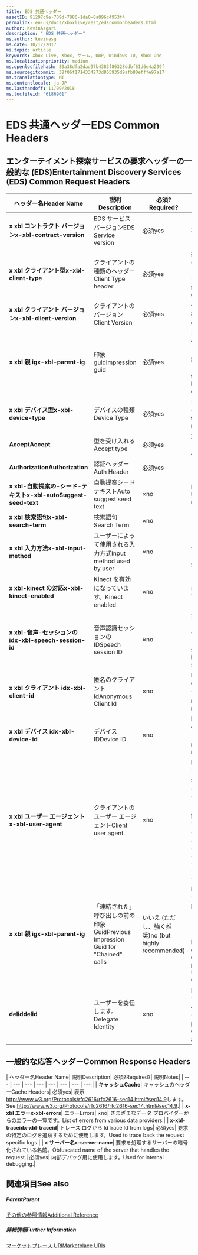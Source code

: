 ```yaml
---
title: EDS 共通ヘッダー
assetID: 91297c9e-709d-7886-1da0-8a896c4953f4
permalink: en-us/docs/xboxlive/rest/edscommonheaders.html
author: KevinAsgari
description: " EDS 共通ヘッダー"
ms.author: kevinasg
ms.date: 10/12/2017
ms.topic: article
keywords: Xbox Live, Xbox, ゲーム, UWP, Windows 10, Xbox One
ms.localizationpriority: medium
ms.openlocfilehash: 80a38dfa2dad97b4383f86328ddbf61d6e4a299f
ms.sourcegitcommit: 38f06f1714334273d865935d9afb80efffe97a17
ms.translationtype: MT
ms.contentlocale: ja-JP
ms.lasthandoff: 11/09/2018
ms.locfileid: "6186901"
---
```

# <a name="eds-common-headers"></a><span data-ttu-id="6d8b1-104">EDS 共通ヘッダー</span><span class="sxs-lookup"><span data-stu-id="6d8b1-104">EDS Common Headers</span></span>

<a id="ID4EO"></a>



## <a name="entertainment-discovery-services-eds-common-request-headers"></a><span data-ttu-id="6d8b1-105">エンターテイメント探索サービスの要求ヘッダーの一般的な (EDS)</span><span class="sxs-lookup"><span data-stu-id="6d8b1-105">Entertainment Discovery Services (EDS) Common Request Headers</span></span>

| <span data-ttu-id="6d8b1-106">ヘッダー名</span><span class="sxs-lookup"><span data-stu-id="6d8b1-106">Header Name</span></span>| <span data-ttu-id="6d8b1-107">説明</span><span class="sxs-lookup"><span data-stu-id="6d8b1-107">Description</span></span>| <span data-ttu-id="6d8b1-108">必須?</span><span class="sxs-lookup"><span data-stu-id="6d8b1-108">Required?</span></span>| <span data-ttu-id="6d8b1-109">説明</span><span class="sxs-lookup"><span data-stu-id="6d8b1-109">Notes</span></span>|
| --- | --- | --- | --- |
| <b><span data-ttu-id="6d8b1-110">x xbl コントラクト バージョン</span><span class="sxs-lookup"><span data-stu-id="6d8b1-110">x-xbl-contract-version</span></span></b>| <span data-ttu-id="6d8b1-111">EDS サービス バージョン</span><span class="sxs-lookup"><span data-stu-id="6d8b1-111">EDS Service version</span></span>| <span data-ttu-id="6d8b1-112">必須</span><span class="sxs-lookup"><span data-stu-id="6d8b1-112">yes</span></span>| <span data-ttu-id="6d8b1-113">3.2</span><span class="sxs-lookup"><span data-stu-id="6d8b1-113">3.2</span></span>|
| <b><span data-ttu-id="6d8b1-114">x xbl クライアント型</span><span class="sxs-lookup"><span data-stu-id="6d8b1-114">x-xbl-client-type</span></span></b>| <span data-ttu-id="6d8b1-115">クライアントの種類のヘッダー</span><span class="sxs-lookup"><span data-stu-id="6d8b1-115">Client Type header</span></span>| <span data-ttu-id="6d8b1-116">必須</span><span class="sxs-lookup"><span data-stu-id="6d8b1-116">yes</span></span>| <span data-ttu-id="6d8b1-117">独自のクライアントの種類を取得するチームに問い合わせます。</span><span class="sxs-lookup"><span data-stu-id="6d8b1-117">Speak to team to get your own Client Type .</span></span>|
| <b><span data-ttu-id="6d8b1-118">x xbl クライアント バージョン</span><span class="sxs-lookup"><span data-stu-id="6d8b1-118">x-xbl-client-version</span></span></b>| <span data-ttu-id="6d8b1-119">クライアントのバージョン</span><span class="sxs-lookup"><span data-stu-id="6d8b1-119">Client Version</span></span>| <span data-ttu-id="6d8b1-120">必須</span><span class="sxs-lookup"><span data-stu-id="6d8b1-120">yes</span></span>| <span data-ttu-id="6d8b1-121">任意の空でない文字列。</span><span class="sxs-lookup"><span data-stu-id="6d8b1-121">Any non-empty string.</span></span>|
| <b><span data-ttu-id="6d8b1-122">x xbl 親 ig</span><span class="sxs-lookup"><span data-stu-id="6d8b1-122">x-xbl-parent-ig</span></span></b>| <span data-ttu-id="6d8b1-123">印象 guid</span><span class="sxs-lookup"><span data-stu-id="6d8b1-123">Impression guid</span></span>| <span data-ttu-id="6d8b1-124">必須</span><span class="sxs-lookup"><span data-stu-id="6d8b1-124">yes</span></span>| <span data-ttu-id="6d8b1-125">ログに記録し、その他のサービス呼び出しの間での要求を追跡するために使用します。</span><span class="sxs-lookup"><span data-stu-id="6d8b1-125">Used to track request in logs and across other service calls.</span></span>|
| <b><span data-ttu-id="6d8b1-126">x xbl デバイス型</span><span class="sxs-lookup"><span data-stu-id="6d8b1-126">x-xbl-device-type</span></span></b>| <span data-ttu-id="6d8b1-127">デバイスの種類</span><span class="sxs-lookup"><span data-stu-id="6d8b1-127">Device Type</span></span>| <span data-ttu-id="6d8b1-128">必須</span><span class="sxs-lookup"><span data-stu-id="6d8b1-128">yes</span></span>| <span data-ttu-id="6d8b1-129">クライアントを表すデバイス。</span><span class="sxs-lookup"><span data-stu-id="6d8b1-129">Device that the client is representing .</span></span>|
| <b><span data-ttu-id="6d8b1-130">Accept</span><span class="sxs-lookup"><span data-stu-id="6d8b1-130">Accept</span></span></b>| <span data-ttu-id="6d8b1-131">型を受け入れる</span><span class="sxs-lookup"><span data-stu-id="6d8b1-131">Accept type</span></span>| <span data-ttu-id="6d8b1-132">必須</span><span class="sxs-lookup"><span data-stu-id="6d8b1-132">yes</span></span>| <span data-ttu-id="6d8b1-133">XML または JSON します。</span><span class="sxs-lookup"><span data-stu-id="6d8b1-133">XML or JSON.</span></span>|
| <b><span data-ttu-id="6d8b1-134">Authorization</span><span class="sxs-lookup"><span data-stu-id="6d8b1-134">Authorization</span></span></b>| <span data-ttu-id="6d8b1-135">認証ヘッダー</span><span class="sxs-lookup"><span data-stu-id="6d8b1-135">Auth Header</span></span>| <span data-ttu-id="6d8b1-136">必須</span><span class="sxs-lookup"><span data-stu-id="6d8b1-136">yes</span></span>|  |
| <b><span data-ttu-id="6d8b1-137">x xbl-自動提案の-シード-テキスト</span><span class="sxs-lookup"><span data-stu-id="6d8b1-137">x-xbl-autoSuggest-seed-text</span></span></b>| <span data-ttu-id="6d8b1-138">自動提案シード テキスト</span><span class="sxs-lookup"><span data-stu-id="6d8b1-138">Auto suggest seed text</span></span>| <span data-ttu-id="6d8b1-139">×</span><span class="sxs-lookup"><span data-stu-id="6d8b1-139">no</span></span>| <span data-ttu-id="6d8b1-140">BI の使用と関連性</span><span class="sxs-lookup"><span data-stu-id="6d8b1-140">Used For BI and relevance</span></span>|
| <b><span data-ttu-id="6d8b1-141">x xbl 検索語句</span><span class="sxs-lookup"><span data-stu-id="6d8b1-141">x-xbl-search-term</span></span></b>| <span data-ttu-id="6d8b1-142">検索語句</span><span class="sxs-lookup"><span data-stu-id="6d8b1-142">Search Term</span></span>| <span data-ttu-id="6d8b1-143">×</span><span class="sxs-lookup"><span data-stu-id="6d8b1-143">no</span></span>|  |
| <b><span data-ttu-id="6d8b1-144">x xbl 入力方法</span><span class="sxs-lookup"><span data-stu-id="6d8b1-144">x-xbl-input-method</span></span></b>| <span data-ttu-id="6d8b1-145">ユーザーによって使用される入力方式</span><span class="sxs-lookup"><span data-stu-id="6d8b1-145">Input method used by user</span></span>| <span data-ttu-id="6d8b1-146">×</span><span class="sxs-lookup"><span data-stu-id="6d8b1-146">no</span></span>| <span data-ttu-id="6d8b1-147">コント ローラー、音声認識、Kinect します。</span><span class="sxs-lookup"><span data-stu-id="6d8b1-147">Controller, Speech, Kinect .</span></span>|
| <b><span data-ttu-id="6d8b1-148">x xbl-kinect の対応</span><span class="sxs-lookup"><span data-stu-id="6d8b1-148">x-xbl-kinect-enabled</span></span></b>| <span data-ttu-id="6d8b1-149">Kinect を有効になっています。</span><span class="sxs-lookup"><span data-stu-id="6d8b1-149">Kinect enabled</span></span>| <span data-ttu-id="6d8b1-150">×</span><span class="sxs-lookup"><span data-stu-id="6d8b1-150">no</span></span>| <span data-ttu-id="6d8b1-151">はい/いいえ。</span><span class="sxs-lookup"><span data-stu-id="6d8b1-151">Yes/no.</span></span>|
| <b><span data-ttu-id="6d8b1-152">x xbl-音声-セッションの id</span><span class="sxs-lookup"><span data-stu-id="6d8b1-152">x-xbl-speech-session-id</span></span></b>| <span data-ttu-id="6d8b1-153">音声認識セッションの ID</span><span class="sxs-lookup"><span data-stu-id="6d8b1-153">Speech session ID</span></span>| <span data-ttu-id="6d8b1-154">×</span><span class="sxs-lookup"><span data-stu-id="6d8b1-154">no</span></span>| <span data-ttu-id="6d8b1-155">かどうかのセッションでは、音声認識を使用して開始されました。</span><span class="sxs-lookup"><span data-stu-id="6d8b1-155">Whether session was initiated using speech.</span></span>|
| <b><span data-ttu-id="6d8b1-156">x xbl クライアント id</span><span class="sxs-lookup"><span data-stu-id="6d8b1-156">x-xbl-client-id</span></span></b>| <span data-ttu-id="6d8b1-157">匿名のクライアント Id</span><span class="sxs-lookup"><span data-stu-id="6d8b1-157">Anonymous Client Id</span></span>| <span data-ttu-id="6d8b1-158">×</span><span class="sxs-lookup"><span data-stu-id="6d8b1-158">no</span></span>| <span data-ttu-id="6d8b1-159">BI レポートと関連性のために使用します。</span><span class="sxs-lookup"><span data-stu-id="6d8b1-159">Used for BI reporting and relevance.</span></span>|
| <b><span data-ttu-id="6d8b1-160">x xbl デバイス id</span><span class="sxs-lookup"><span data-stu-id="6d8b1-160">x-xbl-device-id</span></span></b>| <span data-ttu-id="6d8b1-161">デバイス ID</span><span class="sxs-lookup"><span data-stu-id="6d8b1-161">Device ID</span></span>| <span data-ttu-id="6d8b1-162">×</span><span class="sxs-lookup"><span data-stu-id="6d8b1-162">no</span></span>| <span data-ttu-id="6d8b1-163">BI レポートと関連性のために使用します。</span><span class="sxs-lookup"><span data-stu-id="6d8b1-163">Used for BI reporting and relevance.</span></span>|
| <b><span data-ttu-id="6d8b1-164">x xbl ユーザー エージェント</span><span class="sxs-lookup"><span data-stu-id="6d8b1-164">x-xbl-user-agent</span></span></b>| <span data-ttu-id="6d8b1-165">クライアントのユーザー エージェント</span><span class="sxs-lookup"><span data-stu-id="6d8b1-165">Client user agent</span></span>| <span data-ttu-id="6d8b1-166">×</span><span class="sxs-lookup"><span data-stu-id="6d8b1-166">no</span></span>| <span data-ttu-id="6d8b1-167">BI に使用されます。</span><span class="sxs-lookup"><span data-stu-id="6d8b1-167">Used for BI.</span></span> <span data-ttu-id="6d8b1-168">"&lt;名 >/&lt;バージョン > (&lt;OS バージョン > です。&lt;プラットフォーム > です。&lt;機能 > です。&lt;製造 > です。&lt;モデル >)"。</span><span class="sxs-lookup"><span data-stu-id="6d8b1-168">"&lt;name>/&lt;version> (&lt;OS version>; &lt;platform>; &lt;capability>; &lt;manufacture>; &lt;model>)".</span></span>|
| <b><span data-ttu-id="6d8b1-169">x xbl 親 ig</span><span class="sxs-lookup"><span data-stu-id="6d8b1-169">x-xbl-parent-ig</span></span></b>| <span data-ttu-id="6d8b1-170">「連結された」呼び出しの前の印象 Guid</span><span class="sxs-lookup"><span data-stu-id="6d8b1-170">Previous Impression Guid for "Chained" calls</span></span>| <span data-ttu-id="6d8b1-171">いいえ (ただし、強く推奨)</span><span class="sxs-lookup"><span data-stu-id="6d8b1-171">no (but highly recommended)</span></span>| <span data-ttu-id="6d8b1-172">BI 関連に重要です。</span><span class="sxs-lookup"><span data-stu-id="6d8b1-172">Important for BI relevance.</span></span> <span data-ttu-id="6d8b1-173">たとえば、参照の呼び出しの IG は、呼び出しの詳細は次の親 IG です。</span><span class="sxs-lookup"><span data-stu-id="6d8b1-173">For example, a Browse call's IG is the parent IG for a following up detail call.</span></span>|
| <b><span data-ttu-id="6d8b1-174">delid</span><span class="sxs-lookup"><span data-stu-id="6d8b1-174">delid</span></span></b>| <span data-ttu-id="6d8b1-175">ユーザーを委任します。</span><span class="sxs-lookup"><span data-stu-id="6d8b1-175">Delegate Identity</span></span>| <span data-ttu-id="6d8b1-176">×</span><span class="sxs-lookup"><span data-stu-id="6d8b1-176">no</span></span>| <span data-ttu-id="6d8b1-177">内部サービスで使用すると、ユーザーの代わりに動作します。</span><span class="sxs-lookup"><span data-stu-id="6d8b1-177">Used by internal services to work on behalf of a user.</span></span>|

## <a name="common-response-headers"></a><span data-ttu-id="6d8b1-178">一般的な応答ヘッダー</span><span class="sxs-lookup"><span data-stu-id="6d8b1-178">Common Response Headers</span></span>

| <span data-ttu-id="6d8b1-179">ヘッダー名</span><span class="sxs-lookup"><span data-stu-id="6d8b1-179">Header Name</span></span>| <span data-ttu-id="6d8b1-180">説明</span><span class="sxs-lookup"><span data-stu-id="6d8b1-180">Description</span></span>| <span data-ttu-id="6d8b1-181">必須?</span><span class="sxs-lookup"><span data-stu-id="6d8b1-181">Required?</span></span>| <span data-ttu-id="6d8b1-182">説明</span><span class="sxs-lookup"><span data-stu-id="6d8b1-182">Notes</span></span>|
| --- | --- | --- | --- | --- | --- | --- | --- |
| <b><span data-ttu-id="6d8b1-183">キャッシュ</span><span class="sxs-lookup"><span data-stu-id="6d8b1-183">Cache</span></span></b>| <span data-ttu-id="6d8b1-184">キャッシュのヘッダー</span><span class="sxs-lookup"><span data-stu-id="6d8b1-184">Cache Headers</span></span>| <span data-ttu-id="6d8b1-185">必須</span><span class="sxs-lookup"><span data-stu-id="6d8b1-185">yes</span></span>| <span data-ttu-id="6d8b1-186">表示<a href="http://www.w3.org/Protocols/rfc2616/rfc2616-sec14.html#sec14.9">http://www.w3.org/Protocols/rfc2616/rfc2616-sec14.html#sec14.9</a>します。</span><span class="sxs-lookup"><span data-stu-id="6d8b1-186">See <a href="http://www.w3.org/Protocols/rfc2616/rfc2616-sec14.html#sec14.9">http://www.w3.org/Protocols/rfc2616/rfc2616-sec14.html#sec14.9</a>.</span></span>|
| <b><span data-ttu-id="6d8b1-187">x-xbl エラー</span><span class="sxs-lookup"><span data-stu-id="6d8b1-187">x-xbl-errors</span></span></b>| <span data-ttu-id="6d8b1-188">エラー</span><span class="sxs-lookup"><span data-stu-id="6d8b1-188">Errors</span></span>| <span data-ttu-id="6d8b1-189">×</span><span class="sxs-lookup"><span data-stu-id="6d8b1-189">no</span></span>| <span data-ttu-id="6d8b1-190">さまざまなデータ プロバイダーからのエラーの一覧です。</span><span class="sxs-lookup"><span data-stu-id="6d8b1-190">List of errors from various data providers.</span></span>|
| <b><span data-ttu-id="6d8b1-191">x-xbl-traceid</span><span class="sxs-lookup"><span data-stu-id="6d8b1-191">x-xbl-traceid</span></span></b>| <span data-ttu-id="6d8b1-192">トレース ログから Id</span><span class="sxs-lookup"><span data-stu-id="6d8b1-192">Trace Id from logs</span></span>| <span data-ttu-id="6d8b1-193">必須</span><span class="sxs-lookup"><span data-stu-id="6d8b1-193">yes</span></span>| <span data-ttu-id="6d8b1-194">要求の特定のログを追跡するために使用します。</span><span class="sxs-lookup"><span data-stu-id="6d8b1-194">Used to trace back the request specific logs.</span></span>|
| <b><span data-ttu-id="6d8b1-195">x サーバー名</span><span class="sxs-lookup"><span data-stu-id="6d8b1-195">x-server-name</span></span></b>| <span data-ttu-id="6d8b1-196">要求を処理するサーバーの暗号化されている名前。</span><span class="sxs-lookup"><span data-stu-id="6d8b1-196">Obfuscated name of the server that handles the request.</span></span>| <span data-ttu-id="6d8b1-197">必須</span><span class="sxs-lookup"><span data-stu-id="6d8b1-197">yes</span></span>| <span data-ttu-id="6d8b1-198">内部デバッグ用に使用します。</span><span class="sxs-lookup"><span data-stu-id="6d8b1-198">Used for internal debugging.</span></span>|

<a id="ID4EECAC"></a>


## <a name="see-also"></a><span data-ttu-id="6d8b1-199">関連項目</span><span class="sxs-lookup"><span data-stu-id="6d8b1-199">See also</span></span>

<a id="ID4EGCAC"></a>


##### <a name="parent"></a><span data-ttu-id="6d8b1-200">Parent</span><span class="sxs-lookup"><span data-stu-id="6d8b1-200">Parent</span></span>  

[<span data-ttu-id="6d8b1-201">その他の参照情報</span><span class="sxs-lookup"><span data-stu-id="6d8b1-201">Additional Reference</span></span>](atoc-xboxlivews-reference-additional.md)


<a id="ID4ESCAC"></a>


##### <a name="further-information"></a><span data-ttu-id="6d8b1-202">詳細情報</span><span class="sxs-lookup"><span data-stu-id="6d8b1-202">Further Information</span></span>

[<span data-ttu-id="6d8b1-203">マーケットプレース URI</span><span class="sxs-lookup"><span data-stu-id="6d8b1-203">Marketplace URIs</span></span>](../uri/marketplace/atoc-reference-marketplace.md)
